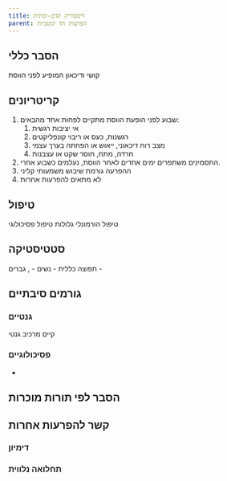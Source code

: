 ```yaml
---
title: דיספוריה קדם-וסתית
parent: הפרעות חד קוטביות
---
```


## הסבר כללי 
קושי ודיכאון המופיע לפני הווסת

## קריטריונים
1. שבוע לפני הופעת הווסת מתקיים לפחות אחד מהבאים:
	1. אי יציבות רגשית
	2. רגשנות, כעס או ריבוי קונפליקטים
	3. מצב רוח דיכאוני, ייאוש או הפחתה בערך עצמי
	4. חרדה, מתח, חוסר שקט או עצבנות
2. התסמינים משתפרים ימים אחדים לאחר הווסת, נעלמים כשבוע אחרי.
3. ההפרעה גורמת שיבוש משמעותי קליני
4. לא מתאים להפרעות אחרות
## טיפול
טיפול הורמונלי
גלולות
טיפול פסיכולוגי

## סטטיסטיקה
תפוצה כללית - 
נשים - , גברים - 
## גורמים סיבתיים
### גנטיים
קיים מרכיב גנטי
### פסיכולוגיים
* 
## הסבר לפי תורות מוכרות


## קשר להפרעות אחרות

### דימיון
### תחלואה נלווית




<script src="https://utteranc.es/client.js"
        repo="AdiShamir/AdiShamir.github.io"
        issue-term="pathname"
        label="comment"
        theme="github-dark"
        crossorigin="anonymous"
        async>
</script>
